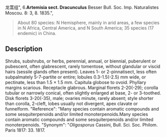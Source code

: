龙蒿组",
6.**Artemisia sect. Dracunculus** Besser Bull. Soc. Imp. Naturalistes Moscou. 8: 3, 8. 1835.",

> About 80 species: N Hemisphere, mainly in arid areas, a few species in N Africa, Central America, and N South America; 35 species (17 endemic) in China.

## Description
Shrubs, subshrubs, or herbs, perennial, annual, or biennial, puberulent or pubescent, often glabrescent, rarely tomentose, without glandular or viscid hairs (sessile glands often present). Leaves 1- or 2-pinnatisect, less often subpalmately 5-7-partite or entire; lobules 0.3-1.5(-2.5) mm wide, or pectinate, less than 1.5 × 1.5 mm. Capitula globose to ovoid. Phyllary margins scarious. Receptacle glabrous. Marginal florets 2-20(-29); corolla tubular or narrowly conical, often slightly enlarged at base, 2- or 3-toothed. Disk florets 3-20(-35), male; ovaries minute, rarely absent; style shorter than corolla, 2-cleft, lobes usually not divergent, apex clavate or funnelform.
  "Reference": "Many species contain aromatic compounds and some sesquiterpenoids and/or limited monoterpenoids.Many species contain aromatic compounds and some sesquiterpenoids and/or limited monoterpenoids.
  "Synonym": "*Oligosporus* Cassini, Bull. Sci. Soc. Philom. Paris 1817: 33. 1817.
